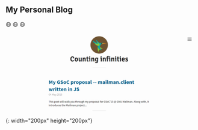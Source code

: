 My Personal Blog
---

:smiley: :smiley: :smiley:

![ankush-sharma-blog](./img/black-perl-blog.png){: width="200px" height="200px"}
